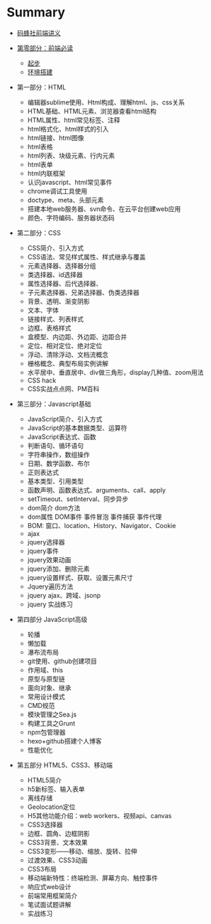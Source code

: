 # Summary

* [码蜂社前端讲义](index.md)

* [第零部分：前端必读](start/README.md)
    * [起步](start/README.md)
    * [环境搭建](start/README.md)

- 第一部分：HTML
	- 编辑器sublime使用、Html构成、理解html、js、css关系
	- HTML基础、HTML元素、浏览器查看html结构
	- HTML属性、html常见标签、注释
	- html格式化、html样式的引入
	- html链接、html图像
	- html表格
	- html列表、块级元素、行内元素
	- html表单
	- html内联框架
	- 认识javascript、html常见事件
	- chrome调试工具使用
	- doctype、meta、头部元素
	- 搭建本地web服务器、svn命令、在云平台创建web应用
	- 颜色、字符编码、服务器状态码

- 第二部分：CSS
	- CSS简介、引入方式
	- CSS语法、常见样式属性、样式继承与覆盖
	- 元素选择器、选择器分组
	- 类选择器、id选择器
	- 属性选择器、后代选择器、
	- 子元素选择器、兄弟选择器、伪类选择器
	- 背景、透明、渐变阴影
	- 文本、字体
	- 链接样式、列表样式
	- 边框、表格样式
	- 盒模型、内边距、外边距、边距合并
	- 定位、相对定位、绝对定位
	- 浮动、清除浮动、文档流概念
	- 栅格概念、典型布局实例讲解
	- 水平居中、垂直居中、div做三角形，display几种值、zoom用法
	- CSS hack
	- CSS实战点点网、PM百科

- 第三部分：Javascript基础
	- JavaScript简介、引入方式
	- JavaScript的基本数据类型、运算符
	- JavaScript表达式、函数
	- 判断语句、循环语句
	- 字符串操作，数组操作
	- 日期、数学函数、布尔
	- 正则表达式
	- 基本类型、引用类型
	- 函数声明、函数表达式、arguments、call、apply
	- setTimeout、setInterval、同步异步
	- dom简介 dom方法
	- dom属性 DOM事件 事件冒泡 事件捕获 事件代理
	- BOM: 窗口、location、History、Navigator、Cookie
	- ajax
	- jquery选择器
	- jquery事件
	- jquery效果动画
	- jquery添加、删除元素
	- jquery设置样式、获取、设置元素尺寸
	- Jquery遍历方法
	- jquery ajax、跨域、jsonp
	- jquery 实战练习


- 第四部分 JavaScript高级
	- 轮播
	- 懒加载
	- 瀑布流布局
	- git使用、github创建项目
	- 作用域、this
	- 原型与原型链
	- 面向对象、继承
	- 常用设计模式
	- CMD规范
	- 模块管理之Sea.js
	- 构建工具之Grunt
	- npm包管理器
	- hexo+github搭建个人博客
	- 性能优化

- 第五部分 HTML5、CSS3、移动端
	- HTML5简介
	- h5新标签、输入表单
	- 离线存储
	- Geolocation定位
	- H5其他功能介绍：web workers、视频api、canvas
	- CSS3选择器
	- 边框、圆角、边框阴影
	- CSS3背景、文本效果
	- CSS3变形——移动、缩放、旋转、拉伸
	- 过渡效果、CSS3动画
	- CSS3布局
	- 移动端新特性：终端检测、屏幕方向、触控事件
	- 响应式web设计
	- 前端常用框架简介
	- 笔试面试题讲解
	- 实战练习